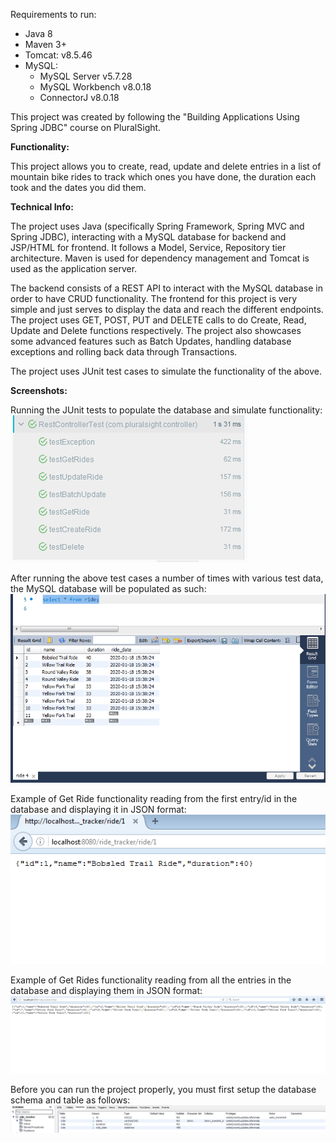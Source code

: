 Requirements to run:
- Java 8
- Maven 3+
- Tomcat: v8.5.46
- MySQL:
    - MySQL Server v5.7.28
    - MySQL Workbench v8.0.18
    - ConnectorJ v8.0.18

This project was created by following the "Building Applications Using Spring JDBC" course on PluralSight.

**Functionality:**

This project allows you to create, read, update and delete entries in a list of mountain bike rides to track
which ones you have done, the duration each took and the dates you did them.

**Technical Info:**

The project uses Java (specifically Spring Framework, Spring MVC and Spring JDBC), interacting with a MySQL database for backend and JSP/HTML for frontend. It follows a Model, Service, Repository tier architecture. Maven is used for dependency management and Tomcat is used as the application server.

The backend consists of a REST API to interact with the MySQL database in order to have CRUD functionality. The frontend for this project is very simple and just serves to display the data and reach the different endpoints. The project uses GET, POST, PUT and DELETE calls to do Create, 
Read, Update and Delete functions respectively. The project also showcases some advanced features such as Batch Updates, handling database exceptions and rolling back data through Transactions.

The project uses JUnit test cases to simulate the functionality of the above.

**Screenshots:**

Running the JUnit tests to populate the database and simulate functionality:
![RunningJUnitTests](RunningJUnitTests.PNG)

After running the above test cases a number of times with various test data, the MySQL database will be populated as such:
![MySQLDatabase](MySQLDatabase.PNG)

Example of Get Ride functionality reading from the first entry/id in the database and displaying it in JSON format:
![GetRideExample](GetRideExample.PNG)

Example of Get Rides functionality reading from all the entries in the database and displaying them in JSON format:
![GetRidesExample](GetRidesExample.PNG)

Before you can run the project properly, you must first setup the database schema and table as follows:
![DatabaseSetup](DatabaseSetup.PNG)